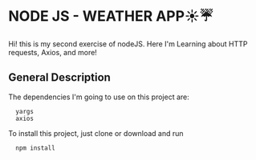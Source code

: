 # NODE JS - WEATHER APP☀️☔️

Hi! this is my second exercise of nodeJS. Here I'm Learning about HTTP requests, Axios, and more!

## General Description

The dependencies I'm going to use on this project are:

```
  yargs
  axios
```

To install this project, just clone or download and run

```bash
  npm install
```
